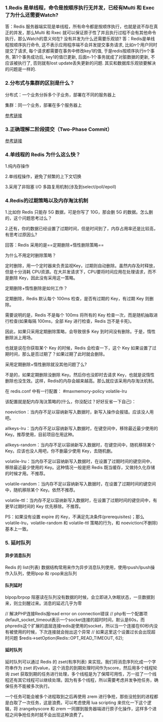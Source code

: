 ### 1.Redis 是单线程，命令是按顺序执行无并发，已经有Multi 和 Exec了为什么还需要Watch?
答：Redis 服务器端实现是单线程，所有命令都是按顺序执行，也就是说不存在真正的并发，那么Multi 和 Rxec 就可以保证原子性了并且执行过程不会有其他命令执行，那么Watch的意义何在? 没有并发为什么还需要乐观锁?
答：Redis是单线程按顺序执行命令, 这不表示应用程序端不会并发提交事务请求, 比如n个用户同时提交了请求, 每个请求都需要在事务中修改key1的值, 于是redis按顺序执行n个事务, 第1个事务成功后, key1的值已更新, 后面n-1个事务就成了对脏数据的更新, 不应该被执行了, 否则就有lost update丢失更新的问题.  其实和数据库乐观锁要解决的问题是一样的.
### 2.分布式与集群的区别是什么？
分布式：一个业务分拆多个子业务，部署在不同的服务器上

集群：同一个业务，部署在多个服务器上

[参考链接](https://blog.csdn.net/m0_37125796/article/details/80373417)

### 3.正确理解二阶段提交（Two-Phase Commit）
[参考链接](https://blog.csdn.net/lengxiao1993/article/details/88290514)
### 4.单线程的 Redis 为什么这么快？
1.纯内存操作

2.单线程操作，避免了频繁的上下文切换

3.采用了非阻塞 I/O 多路复用机制(涉及到select/poll/epoll)

### 4.Redis的过期策略以及内存淘汰机制
1.比如你 Redis 只能存 5G 数据，可是你写了 10G，那会删 5G 的数据。怎么删的，这个问题思考过么？

2.还有，你的数据已经设置了过期时间，但是时间到了，内存占用率还是比较高，有思考过原因么?

回答：Redis 采用的是==定期删除+惰性删除策略==

为什么不用定时删除策略？

定时删除，用一个定时器来负责监视Key，过期则自动删除。虽然内存及时释放，但是十分消耗 CPU资源。在大并发请求下，CPU要将时间应用在处理请求，而不是删除 Key，因此没有采用这一策略。

定期删除+惰性删除是如何工作？

定期删除，Redis 默认每个 100ms 检查，是否有过期的 Key，有过期 Key 则删除。

需要说明的是，Redis 不是每个 100ms 将所有的 Key 检查一次，而是随机抽取进行检查(如果每隔 100ms，全部 Key 进行检查，Redis 岂不是卡死)。

因此，如果只采用定期删除策略，会导致很多 Key 到时间没有删除。于是，惰性删除派上用场。

也就是说在你获取某个 Key 的时候，Redis 会检查一下，这个 Key 如果设置了过期时间，那么是否过期了？如果过期了此时就会删除。

采用定期删除+惰性删除就没其他问题了么?

不是的，如果定期删除没删除 Key。然后你也没即时去请求 Key，也就是说惰性删除也没生效。这样，Redis的内存会越来越高。那么就应该采用内存淘汰机制。

在 redis.conf 中有一行配置：
#maxmemory-policy volatile-lru

该配置就是配内存淘汰策略的(什么，你没配过？好好反省一下自己)：

noeviction：当内存不足以容纳新写入数据时，新写入操作会报错。应该没人用吧。

allkeys-lru：当内存不足以容纳新写入数据时，在键空间中，移除最近最少使用的 Key。推荐使用，目前项目在用这种。

allkeys-random：当内存不足以容纳新写入数据时，在键空间中，随机移除某个 Key。应该也没人用吧，你不删最少使用 Key，去随机删。

volatile-lru：当内存不足以容纳新写入数据时，在设置了过期时间的键空间中，移除最近最少使用的 Key。这种情况一般是把 Redis 既当缓存，又做持久化存储的时候才用。不推荐。

volatile-random：当内存不足以容纳新写入数据时，在设置了过期时间的键空间中，随机移除某个 Key。依然不推荐。

volatile-ttl：当内存不足以容纳新写入数据时，在设置了过期时间的键空间中，有更早过期时间的 Key 优先移除。不推荐。

PS：如果没有设置 expire 的 Key，不满足先决条件(prerequisites)；那么 volatile-lru，volatile-random 和 volatile-ttl 策略的行为，和 noeviction(不删除) 基本上一致。

### 5. 延时队列
#### 异步消息队列
Redis 的 list(列表) 数据结构常用来作为异步消息队列使用，使用rpush/lpush操作入队列，使用lpop 和 rpop来出队列
#### 队列延时
blpop/brpop
阻塞读在队列没有数据的时候，会立即进入休眠状态，一旦数据到来，则立刻醒过来。消息的延迟几乎为零

// 解决PHP连接Redis报read error on connection错误
// php有一个配置项default_socket_timeout表示一个socket连接的超时时间，默认是60s，而phpredis这个扩展的底层连接redis是使用的socket，所以当一个连接在60秒内没有被使用的时候，下次连接就会抛出这个异常
// 如果这里这个设置过长会出现超时问题
$redis->setOption(Redis::OPT_READ_TIMEOUT, 62);

#### 延时队列
延时队列可以通过 Redis 的 zset(有序列表) 来实现。我们将消息序列化成一个字符串作为 zset 的value，这个消息的到期处理时间作为score，然后用多个线程轮询 zset 获取到期的任务进行处理，多个线程是为了保障可用性，万一挂了一个线程还有其它线程可以继续处理。因为有多个线程，所以需要考虑并发争抢任务，确保任务不能被多次执行。

一个任务可能会被多个进程取到之后再使用 zrem 进行争抢，那些没抢到的进程都是白取了一次任务，这是浪费。可以考虑使用 lua scripting 来优化一下这个逻辑，将 zrangebyscore 和 zrem 一同挪到服务器端进行原子化操作，这样多个进程之间争抢任务时就不会出现这种浪费了。
